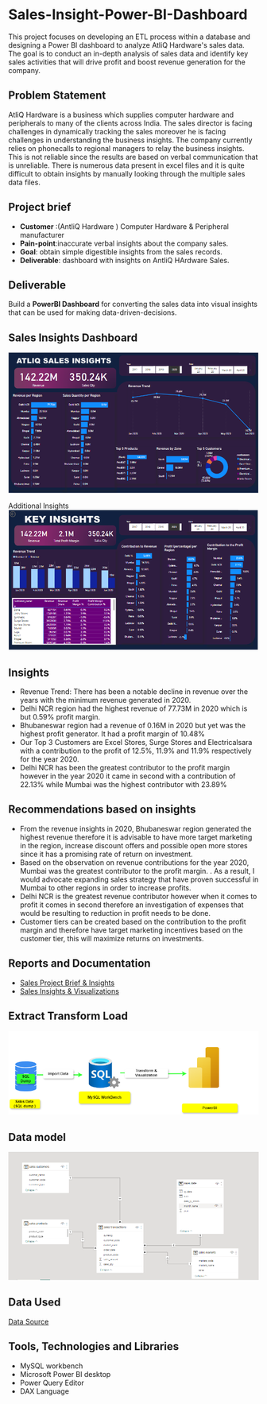 # Sales-Insight-Power-BI-Dashboard
This project focuses on developing an ETL process within a database and designing a Power BI dashboard to analyze AtliQ Hardware's sales data. The goal is to conduct an in-depth analysis of sales data and identify key sales activities that will drive profit and boost revenue generation for the company.

## Problem Statement
AtliQ Hardware is a business which supplies computer hardware and peripherals to many of the clients across India. The sales director is facing challenges in dynamically tracking the sales moreover he is facing challenges in understanding the business insights. The company currently relies on phonecalls to regional managers to relay the business insights. This is not reliable since the results are based on verbal communication that is unreliable. There is numerous data present in excel files and it is quite difficult to obtain insights by manually looking through the multiple sales data files.

## Project brief
- **Customer** :(AntliQ Hardware ) Computer Hardware & Peripheral manufacturer
- **Pain-point**:inaccurate verbal insights about the company sales.
- **Goal**: obtain simple digestible insights from the sales records.
- **Deliverable**:  dashboard with insights on AntliQ HArdware Sales.

## Deliverable
Build a **PowerBI Dashboard** for converting the sales data into visual insights that can be used for making data-driven-decisions. 

## Sales Insights Dashboard
![Key Insights](https://github.com/Njeri-Gitome/Sales-Insight-Power-BI-Dashboard/blob/main/insights.PNG)

Additional Insights
![Insights](https://github.com/Njeri-Gitome/Sales-Insight-Power-BI-Dashboard/blob/main/key%20insights.PNG)

## Insights
- Revenue Trend: There has been a notable decline in revenue over the years with the minimum revenue generated in 2020.
- Delhi NCR region had the highest revenue of 77.73M in 2020 which is but 0.59% profit margin.
- Bhubaneswar region had a revenue of 0.16M in 2020 but yet was the highest profit generator. It had a profit margin of 10.48%
- Our Top 3 Customers are  Excel Stores, Surge Stores and Electricalsara with a contribution to the profit of 12.5%, 11.9% and 11.9% respectively for the year 2020.
- Delhi NCR has been the greatest contributor to the profit margin however in the year 2020 it came in second with a contribution of 22.13% while Mumbai was the highest contributor with 23.89%

## Recommendations based on insights
- From the revenue insights in 2020, Bhubaneswar region generated the highest revenue therefore it is advisable to have more target marketing in the region, increase discount offers and possible open more stores since it has a promising rate of return on investment.
- Based on the observation on revenue contributions for the year 2020, Mumbai was the greatest contributor to the profit margin. . As a result, I would advocate expanding sales strategy that have proven successful in Mumbai to other regions in order to increase profits.
- Delhi NCR is the greatest revenue contributor however when it comes to profit it comes in second therefore an investigation of expenses that would be resulting to reduction in profit needs to be done.
- Customer tiers can be created based on the contribution to the profit margin and therefore have target marketing incentives based on the customer tier, this will maximize returns on investments.

## Reports and Documentation
- [Sales Project Brief & Insights](https://github.com/Njeri-Gitome/Sales-Insight-Power-BI-Dashboard/blob/main/Sales%20Project%20Brief%20%26%20Insights.pptx)
- [Sales Insights & Visualizations](https://github.com/Njeri-Gitome/Sales-Insight-Power-BI-Dashboard/blob/main/Sales%20Insights%20Visualizations.pptx)

## Extract Transform Load
![ETL](https://github.com/Njeri-Gitome/Sales-Insight-Power-BI-Dashboard/blob/main/etl%20framework.drawio.png)

## Data model
![Data Model](https://github.com/Njeri-Gitome/Sales-Insight-Power-BI-Dashboard/blob/main/data%20model.PNG)

## Data Used
[Data Source](https://codebasics.io/resources/sales-insights-data-analysis-project)

## Tools, Technologies and Libraries
- MySQL workbench
- Microsoft Power BI desktop
- Power Query Editor
- DAX Language



